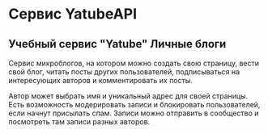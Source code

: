 # Сервис YatubeAPI

## Учебный сервис "Yatube" Личные блоги
Сервис микроблогов, на котором можно создать свою страницу, вести свой блог, читать посты других пользователей, подписываться на интересующих авторов и комментировать их посты.

Автор может выбрать имя и уникальный адрес для своей страницы.
Есть возможность модерировать записи и блокировать пользователей, если начнут присылать спам.
Записи можно отправить в сообщество и посмотреть там записи разных авторов.
